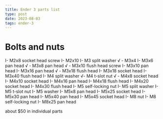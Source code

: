 ```yaml
---
title: Ender 3 parts list
type: post
date: 2023-08-03
tags: ender-3
---
```


# Bolts and nuts

 I- M2x8 socket head screw
 I- M2x10
 I- M3 split washer
 √ - M3x4 
 I- M3x6 pan head
 √ - M3x8 pan head
 √ - M3x10 flush head screw
 I- M3x10 pan head
 I- M3x16 pan head
 √ - M3x18 flush head
 I- M3x18 socket head
 I- M3x40 flush head
 I- M4 split washer
 √- M4 t-slot nut
 √ - M4x8 socket head
 I- M4x10 socket head
 I- M4x16 pan head
 I- M4x18  flush head
 I- M4x20 socket head
 I- M4x30 flush head
 I- M5 self-locking nut
 I- M5 split washer
 I- M5 t-slot nut
 I- M5 washer
 I- M5x8 pan head
 I- M5x25 socket head
 I- M5x30 pan head
 I- M5x40 pan head
 I- M5x45 socket head
 I- M8 nut
 I- M8 self-locking nut
 I- M8x25 pan head
  
  about $50 in individual parts
